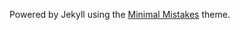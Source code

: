 Powered by Jekyll using the [Minimal Mistakes](https://github.com/mmistakes/minimal-mistakes) theme.
